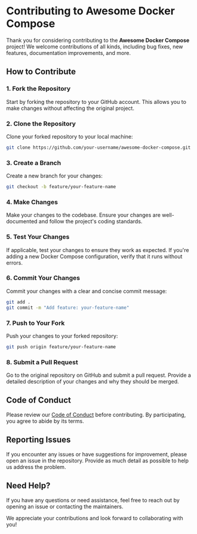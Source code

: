 # Contributing to Awesome Docker Compose

Thank you for considering contributing to the **Awesome Docker Compose** project! We welcome contributions of all kinds, including bug fixes, new features, documentation improvements, and more.

## How to Contribute

### 1. Fork the Repository
Start by forking the repository to your GitHub account. This allows you to make changes without affecting the original project.

### 2. Clone the Repository
Clone your forked repository to your local machine:
```sh
git clone https://github.com/your-username/awesome-docker-compose.git
```

### 3. Create a Branch
Create a new branch for your changes:
```sh
git checkout -b feature/your-feature-name
```

### 4. Make Changes
Make your changes to the codebase. Ensure your changes are well-documented and follow the project's coding standards.

### 5. Test Your Changes
If applicable, test your changes to ensure they work as expected. If you're adding a new Docker Compose configuration, verify that it runs without errors.

### 6. Commit Your Changes
Commit your changes with a clear and concise commit message:
```sh
git add .
git commit -m "Add feature: your-feature-name"
```

### 7. Push to Your Fork
Push your changes to your forked repository:
```sh
git push origin feature/your-feature-name
```

### 8. Submit a Pull Request
Go to the original repository on GitHub and submit a pull request. Provide a detailed description of your changes and why they should be merged.

## Code of Conduct
Please review our [Code of Conduct](./CODE_OF_CONDUCT.md) before contributing. By participating, you agree to abide by its terms.

## Reporting Issues
If you encounter any issues or have suggestions for improvement, please open an issue in the repository. Provide as much detail as possible to help us address the problem.

## Need Help?
If you have any questions or need assistance, feel free to reach out by opening an issue or contacting the maintainers.

We appreciate your contributions and look forward to collaborating with you!
